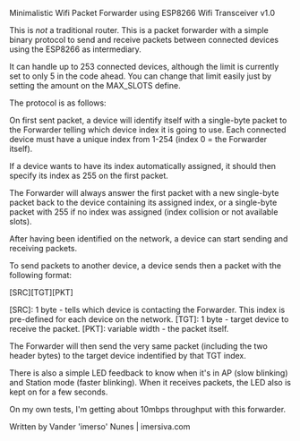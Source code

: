 Minimalistic Wifi Packet Forwarder using ESP8266 Wifi Transceiver v1.0

This is *not* a traditional router. This is a packet forwarder with
a simple binary protocol to send and receive packets between
connected devices using the ESP8266 as intermediary.

It can handle up to 253 connected devices, although the limit is
currently set to only 5 in the code ahead. You can change that limit
easily just by setting the amount on the MAX_SLOTS define.

The protocol is as follows:

On first sent packet, a device will identify itself with a single-byte
packet to the Forwarder telling which device index it is going to use.
Each connected device must have a unique index from 1-254
(index 0 = the Forwarder itself).

If a device wants to have its index automatically assigned, it should
then specify its index as 255 on the first packet.

The Forwarder will always answer the first packet with a new
single-byte packet back to the device containing its assigned index,
or a single-byte packet with 255 if no index was assigned (index
collision or not available slots).

After having been identified on the network, a device can start
sending and receiving packets.

To send packets to another device, a device sends then a packet with
the following format:

[SRC][TGT][PKT]

[SRC]: 1 byte - tells which device is contacting the Forwarder.
This index is pre-defined for each device on the network.
[TGT]: 1 byte - target device to receive the packet.
[PKT]: variable width - the packet itself.

The Forwarder will then send the very same packet (including the two
header bytes) to the target device indentified by that TGT index.

There is also a simple LED feedback to know when it's in AP (slow blinking)
and Station mode (faster blinking). When it receives packets, the LED also
is kept on for a few seconds.

On my own tests, I'm getting about 10mbps throughput with this forwarder.

Written by Vander 'imerso' Nunes | imersiva.com
